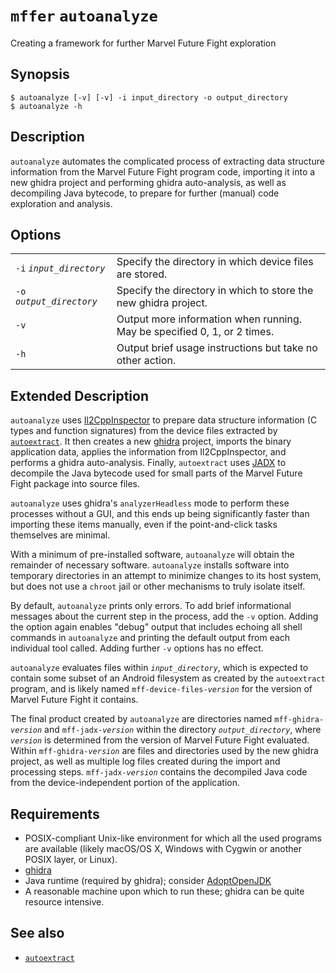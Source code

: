 # `mffer` `autoanalyze`

Creating a framework for further Marvel Future Fight exploration

## Synopsis

```shell
$ autoanalyze [-v] [-v] -i input_directory -o output_directory
$ autoanalyze -h
```

## Description

`autoanalyze` automates the complicated process of extracting data structure
information from the Marvel Future Fight program code, importing it
into a new ghidra project and performing ghidra auto-analysis, as well as
decompiling Java bytecode, to prepare for
further (manual) code exploration and analysis.

## Options

|                            |                                                                          |
| -------------------------- | ------------------------------------------------------------------------ |
| `-i` _`input_directory`_   | Specify the directory in which device files are stored.                  |
| `-o ` _`output_directory`_ | Specify the directory in which to store the new ghidra project.          |
| `-v`                       | Output more information when running. May be specified 0, 1, or 2 times. |
| `-h`                       | Output brief usage instructions but take no other action.                |

## Extended Description

`autoanalyze` uses [Il2CppInspector](https://github.com/djkaty/Il2CppInspector)
to prepare data structure information (C types and function signatures) from the
device files extracted by [`autoextract`](autoextract.md). It then creates a
new [ghidra](https://ghidra-sre.org) project, imports the binary application
data, applies the information from Il2CppInspector, and performs a ghidra
auto-analysis. Finally, `autoextract` uses
[JADX](https://github.com/skylot/jadx) to decompile the Java bytecode used for
small parts of the Marvel Future Fight package into source files.

`autoanalyze` uses ghidra's `analyzerHeadless` mode to perform these processes
without a GUI, and this ends up being significantly faster than importing these
items manually, even if the point-and-click tasks themselves are minimal.

With a minimum of pre-installed software, `autoanalyze` will obtain the
remainder of necessary software. `autoanalyze` installs software into temporary
directories in an attempt to minimize changes to its host system, but does not
use a `chroot` jail or other mechanisms to truly isolate itself.

By default, `autoanalyze` prints only errors. To add brief informational
messages about the current step in the process, add the `-v` option. Adding the
option again enables "debug" output that includes echoing all shell commands in
`autoanalyze` and printing the default output from each individual tool called.
Adding further `-v` options has no effect.

`autoanalyze` evaluates files within _`input_directory`_, which is expected to
contain some subset of an Android filesystem as created by the `autoextract`
program, and is likely named `mff-device-files-`_`version`_ for the version of
Marvel Future Fight it contains.

The final product created by `autoanalyze` are directories named
`mff-ghidra-`_`version`_ and `mff-jadx-`_`version`_ within the directory
_`output_directory`_, where _`version`_ is determined from the version of Marvel
Future Fight evaluated. Within `mff-ghidra-`_`version`_ are files and
directories used by the new ghidra project, as well as multiple log files
created during the import and processing steps. `mff-jadx-`_`version`_ contains the
decompiled Java code from the device-independent portion of the application.

## Requirements

-   POSIX-compliant Unix-like environment for which all the used
    programs are available (likely macOS/OS X, Windows with Cygwin or
    another POSIX layer, or Linux).
-   [ghidra](https://ghidra-sre.org)
-   Java runtime (required by ghidra); consider
    [AdoptOpenJDK](https://adoptopenjdk.net)
-   A reasonable machine upon which to run these; ghidra can be quite resource
    intensive.

## See also

-   [`autoextract`](autoextract.md)

